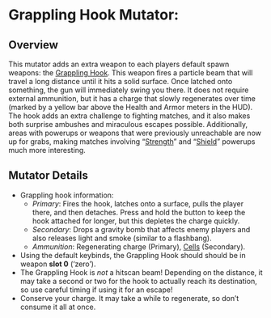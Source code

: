 Grappling Hook Mutator:
=======================

Overview
--------

This mutator adds an extra weapon to each players default spawn weapons: the [Grappling Hook](Weapons#grappling-hook). This weapon fires a particle beam that will travel a long distance until it hits a solid surface. Once latched onto something, the gun will immediately swing you there. It does not require external ammunition, but it has a charge that slowly regenerates over time (marked by a yellow bar above the Health and Armor meters in the HUD). The hook adds an extra challenge to fighting matches, and it also makes both surprise ambushes and miraculous escapes possible. Additionally, areas with powerups or weapons that were previously unreachable are now up for grabs, making matches involving “[Strength](Strength)” and “[Shield](Shield)” powerups much more interesting.

Mutator Details
---------------

-   Grappling hook information:
    -   *Primary*: Fires the hook, latches onto a surface, pulls the player there, and then detaches. Press and hold the <FIRE> button to keep the hook attached for longer, but this depletes the charge quickly.
    -   *Secondary*: Drops a gravity bomb that affects enemy players and also releases light and smoke (similar to a flashbang).
    -   *Ammunition*: Regenerating charge (Primary), [Cells](Weapons#cells) (Secondary).
-   Using the default keybinds, the Grappling Hook should should be in weapon **slot 0** (‘zero’).
-   The Grappling Hook is *not* a hitscan beam! Depending on the distance, it may take a second or two for the hook to actually reach its destination, so use careful timing if using it for an escape!
-   Conserve your charge. It may take a while to regenerate, so don’t consume it all at once.

